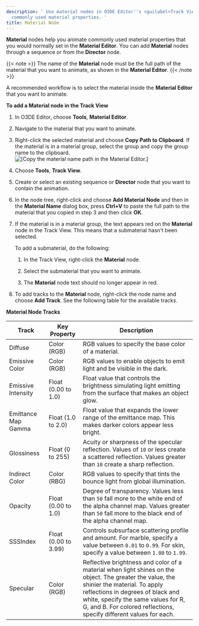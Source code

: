 ```yaml
---
description: ' Use material nodes in O3DE Editor''s <guilabel>Track View</guilabel> editor to animate
  commonly used material properties. '
title: Material Node
---
```


**Material** nodes help you animate commonly used material properties that you would normally set in the **Material Editor**. You can add **Material** nodes through a sequence or from the **Director** node.

{{< note >}}
The name of the **Material** node must be the full path of the material that you want to animate, as shown in the **Material Editor**.
{{< /note >}}

A recommended workflow is to select the material inside the **Material Editor** that you want to animate.

**To add a Material node in the Track View**

1. In O3DE Editor, choose **Tools**, **Material Editor**.

1. Navigate to the material that you want to animate.

1. Right-click the selected material and choose **Copy Path to Clipboard**. If the material is in a material group, select the group and copy the group name to the clipboard.
![\[Copy the material name path in the Material Editor.\]](/images/user-guide/cinematics/cinematics-track-view-nodes-material-4.png)

1. Choose **Tools**, **Track View**.

1. Create or select an existing sequence or **Director** node that you want to contain the animation.

1. In the node tree, right-click and choose **Add Material Node** and then in the **Material Name** dialog box, press **Ctrl+V** to paste the full path to the material that you copied in step 3 and then click **OK**.

1. If the material is in a material group, the text appears red on the **Material** node in the Track View. This means that a submaterial hasn't been selected.

   To add a submaterial, do the following:

   1. In the Track View, right-click the **Material** node.

   1. Select the submaterial that you want to animate.

   1. The **Material** node text should no longer appear in red.

1. To add tracks to the **Material** node, right-click the node name and choose **Add Track**. See the following table for the available tracks.


**Material Node Tracks**

| Track | Key Property | Description |
| --- | --- | --- |
| Diffuse  | Color (RGB) |  RGB values to specify the base color of a material.  |
| Emissive Color  | Color (RGB) |  RGB values to enable objects to emit light and be visible in the dark.  |
| Emissive Intensity | Float (0.00 to 1.0) |  Float value that controls the brightness simulating light emitting from the surface that makes an object glow.  |
| Emittance Map Gamma | Float (1.0 to 2.0) |  Float value that expands the lower range of the emittance map. This makes darker colors appear less bright.  |
| Glossiness  | Float (0 to 255) | Acuity or sharpness of the specular reflection. Values of `10` or less create a scattered reflection. Values greater than `10` create a sharp reflection.  |
| Indirect Color | Color (RBG) |  RGB values to specify that tints the bounce light from global illumination.  |
| Opacity  | Float (0.00 to 1.0) | Degree of transparency. Values less than `50` fall more to the white end of the alpha channel map. Values greater than `50` fall more to the black end of the alpha channel map. |
| SSSIndex  | Float (0.00 to 3.99) |  Controls subsurface scattering profile and amount.  For marble, specify a value between `0.01` to `0.99`.  For skin, specify a value between `1.00` to `1.99`.  |
| Specular  | Color (RGB) |  Reflective brightness and color of a material when light shines on the object. The greater the value, the shinier the material.  To apply reflections in degrees of black and white, specify the same values for R, G, and B. For colored reflections, specify different values for each.  |
